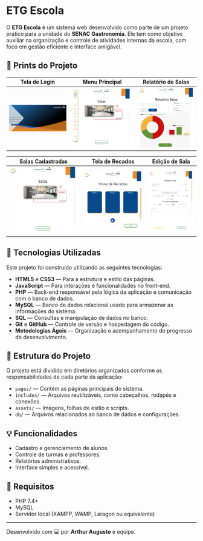 # ETG Escola

O **ETG Escola** é um sistema web desenvolvido como parte de um projeto prático para a unidade do **SENAC Gastronomia**. Ele tem como objetivo auxiliar na organização e controle de atividades internas da escola, com foco em gestão eficiente e interface amigável.


## 📸 Prints do Projeto

| Tela de Login | Menu Principal | Relatório de Salas |
|:-------------:|:--------------:|:------------------:|
| ![Login](prints/login.jpg) | ![Menu](prints/menu.jpg) | ![Relatório](prints/relatorio.jpg) |

| Salas Cadastradas | Tela de Recados | Edição de Sala |
|:-----------------:|:---------------:|:--------------:|
| ![Salas](prints/salas.jpg) | ![Recados](prints/tela-de-recados.jpg) | ![Editar Sala](prints/editar-sala.jpg) |


## 🚀 Tecnologias Utilizadas

Este projeto foi construído utilizando as seguintes tecnologias:

- **HTML5** e **CSS3** — Para a estrutura e estilo das páginas.
- **JavaScript** — Para interações e funcionalidades no front-end.
- **PHP** — Back-end responsável pela lógica da aplicação e comunicação com o banco de dados.
- **MySQL** — Banco de dados relacional usado para armazenar as informações do sistema.
- **SQL** — Consultas e manipulação de dados no banco.
- **Git** e **GitHub** — Controle de versão e hospedagem do código.
- **Metodologias Ágeis** — Organização e acompanhamento do progresso do desenvolvimento.

## 📁 Estrutura do Projeto

O projeto está dividido em diretórios organizados conforme as responsabilidades de cada parte da aplicação:

- `pages/` — Contém as páginas principais do sistema.
- `includes/` — Arquivos reutilizáveis, como cabeçalhos, rodapés e conexões.
- `assets/` — Imagens, folhas de estilo e scripts.
- `db/` — Arquivos relacionados ao banco de dados e configurações.

## 💡 Funcionalidades

- Cadastro e gerenciamento de alunos.
- Controle de turmas e professores.
- Relatórios administrativos.
- Interface simples e acessível.

## 📌 Requisitos

- PHP 7.4+
- MySQL
- Servidor local (XAMPP, WAMP, Laragon ou equivalente)

---

Desenvolvido com 💻 por **Arthur Augusto** e equipe.
